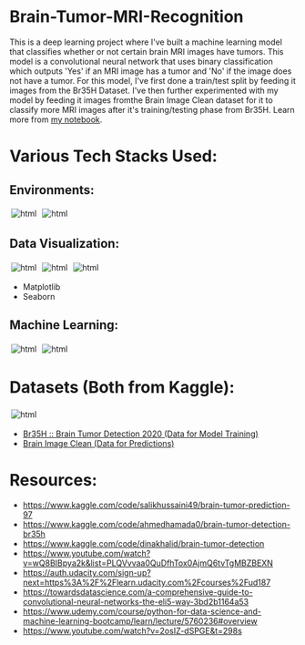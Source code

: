 # Brain-Tumor-MRI-Recognition

This is a deep learning project where I've built a machine learning model that classifies whether or not certain brain MRI images have tumors. This model is a convolutional neural network that uses binary classification which outputs 'Yes' if an MRI image has a tumor and 'No' if the image does not have a tumor. For this model, I've first done a train/test split by feeding it images from the Br35H Dataset. I've then further experimented with my model by feeding it images fromthe Brain Image Clean dataset for it to classify more MRI images after it's training/testing phase from Br35H. Learn more from [my notebook](https://github.com/BuiTheBoi/Brain-Tumor-MRI-Recognition/blob/main/Brain%20Tumor%20Classification%20Notebook.ipynb).


# Various Tech Stacks Used:

## Environments:

<p align="left">
<img src="https://img.shields.io/badge/conda-342B029.svg?&style=for-the-badge&logo=anaconda&logoColor=white" alt="html" style="vertical-align:top; margin:3px">
<img src="https://img.shields.io/badge/Jupyter-F37626.svg?&style=for-the-badge&logo=Jupyter&logoColor=white" alt="html" style="vertical-align:top; margin:3px">
</p>

## Data Visualization:
<p align="left">

<img src="https://img.shields.io/badge/Pandas-2C2D72?style=for-the-badge&logo=pandas&logoColor=white" alt="html" style="vertical-align:top; margin:3px">
<img src="https://img.shields.io/badge/OpenCV-27338e?style=for-the-badge&logo=OpenCV&logoColor=white" alt="html" style="vertical-align:top; margin:3px"> 
<img src="https://img.shields.io/badge/OpenCV-27338e?style=for-the-badge&logo=OpenCV&logoColor=white" alt="html" style="vertical-align:top; margin:3px"> 
</p>

 - Matplotlib
 - Seaborn

## Machine Learning:
<p align="left">

<img src="https://img.shields.io/badge/scikit_learn-F7931E?style=for-the-badge&logo=scikit-learn&logoColor=white" alt="html" style="vertical-align:top; margin:3px">
<img src="https://img.shields.io/badge/TensorFlow-FF6F00?style=for-the-badge&logo=tensorflow&logoColor=white" alt="html" style="vertical-align:top; margin:3px"> 
</p>

# Datasets (Both from Kaggle):
<img src="https://img.shields.io/badge/Kaggle-20BEFF?style=for-the-badge&logo=Kaggle&logoColor=white" alt="html" style="vertical-align:top; margin:3px"> 

 - [Br35H :: Brain Tumor Detection 2020 (Data for Model Training)](https://www.kaggle.com/datasets/ahmedhamada0/brain-tumor-detection?select=no)
 - [Brain Image Clean (Data for Predictions)](https://www.kaggle.com/datasets/salikhussaini49/brain-image-clean)


# Resources:
 - https://www.kaggle.com/code/salikhussaini49/brain-tumor-prediction-97
 - https://www.kaggle.com/code/ahmedhamada0/brain-tumor-detection-br35h
 - https://www.kaggle.com/code/dinakhalid/brain-tumor-detection
 - https://www.youtube.com/watch?v=wQ8BIBpya2k&list=PLQVvvaa0QuDfhTox0AjmQ6tvTgMBZBEXN
 - https://auth.udacity.com/sign-up?next=https%3A%2F%2Flearn.udacity.com%2Fcourses%2Fud187
 - https://towardsdatascience.com/a-comprehensive-guide-to-convolutional-neural-networks-the-eli5-way-3bd2b1164a53
 - https://www.udemy.com/course/python-for-data-science-and-machine-learning-bootcamp/learn/lecture/5760236#overview
 - https://www.youtube.com/watch?v=2osIZ-dSPGE&t=298s